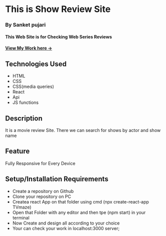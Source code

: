 # This is Show Review Site

### By Sanket pujari

#### This Web Site is for Checking Web Series Reviews

#### [View My Work here -&gt;](https://tvmaza.netlify.app/)

## Technologies Used

* HTML
* CSS
* CSS(media queries)
* React
* Api
* JS functions

## Description

It is a movie review Site. There we can search for shows by actor and show name

## Feature

Fully Responsive for Every Device

## Setup/Installation Requirements

* Create a repository on Github
* Clone your repository on PC
* Createa react App on that folder using cmd (npx create-react-app TVmaze)
* Open that Folder with any editor and then tpe (npm start) in your terminal
* Now Create and design all according to your choice
* Your can check your work in localhost:3000 server;
